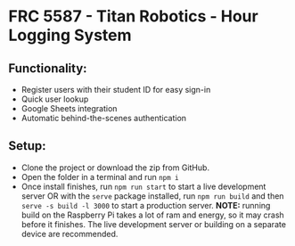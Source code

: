 # FRC 5587 - Titan Robotics - Hour Logging System
## Functionality:
- Register users with their student ID for easy sign-in
- Quick user lookup
- Google Sheets integration
- Automatic behind-the-scenes authentication

## Setup:
- Clone the project or download the zip from GitHub.
- Open the folder in a terminal and run `npm i`
- Once install finishes, run `npm run start` to start a live development server OR with the `serve` package installed, run `npm run build` and then `serve -s build -l 3000` to start a production server. **NOTE:** running build on the Raspberry Pi takes a lot of ram and energy, so it may crash before it finishes. The live development server or building on a separate device are recommended.